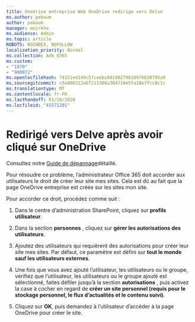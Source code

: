 ```yaml
---
title: Onedrive entreprise Web OneDrive redirige vers Delve
ms.author: pebaum
author: pebaum
manager: mnirkhe
ms.audience: Admin
ms.topic: article
ROBOTS: NOINDEX, NOFOLLOW
localization_priority: Normal
ms.collection: Adm_O365
ms.custom:
- "1870"
- "900072"
ms.openlocfilehash: 74151ed149c57ceebc841902796189f6638795a9
ms.sourcegitcommit: c5e800313a6f211386a384716e5fa18e7fcc8c1c
ms.translationtype: MT
ms.contentlocale: fr-FR
ms.lasthandoff: 01/28/2020
ms.locfileid: "41571201"
---
```

# <a name="redirected-to-delve-after-you-click-onedrive"></a>Redirigé vers Delve après avoir cliqué sur OneDrive

Consultez notre [Guide de dépannage](https://docs.microsoft.com/sharepoint/support/sites/troubleshooting-guide-for-sites-stopped-at-provisioning)détaillé.

Pour résoudre ce problème, l’administrateur Office 365 doit accorder aux utilisateurs le droit de créer leur site mes sites. Cela est dû au fait que la page OneDrive entreprise est créée sur les sites mon site.

Pour accorder ce droit, procédez comme suit :

1. Dans le centre d’administration SharePoint, cliquez sur **profils utilisateur**.

2. Dans la section **personnes** , cliquez sur **gérer les autorisations des utilisateurs**.

3. Ajoutez des utilisateurs qui requièrent des autorisations pour créer leur site mes sites. Par défaut, ce paramètre est défini sur **tout le monde sauf les utilisateurs externes**.

4. Une fois que vous avez ajouté l’utilisateur, les utilisateurs ou le groupe, vérifiez que l’utilisateur, les utilisateurs ou le groupe ajouté est sélectionné, faites défiler jusqu’à la section **autorisations** , puis activez la case à cocher en regard de **créer un site personnel (requis pour le stockage personnel, le flux d’actualités et le contenu suivi)**.

5. Cliquez sur **OK**, puis demandez à l’utilisateur d’accéder à la page OneDrive pour créer le site.

